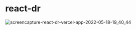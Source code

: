 # react-dr
![screencapture-react-dr-vercel-app-2022-05-18-19_40_44](https://user-images.githubusercontent.com/90055525/169096744-398a1d5c-d744-4ce0-9ac3-3985f8534e39.png)
